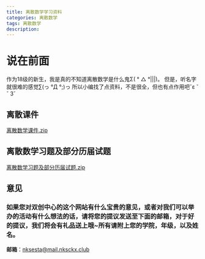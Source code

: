 ```yaml
---
title: 离散数学学习资料
categories: 离散数学
tags: 离散数学
description: 
---
```


# 说在前面

作为18级的新生，我是真的不知道离散数学是什么鬼Σ( ° △ °|||)。
但是，听名字就很难的感觉∑(っ °Д °;)っ
所以小编找了点资料，不是很全，但也有点作用吧ˇε ˇ　ˇ 3ˇ

<!--more-->

## 离散课件

[离散数学课件.zip](https://raw.githubusercontent.com/nksckx/lisanshuxue/master/离散数学课件.zip)

## 离散数学习题及部分历届试题

[离散数学习题及部分历届试题.zip](https://raw.githubusercontent.com/nksckx/lisanshuxue/master/离散数学习题及部分历届试题.zip)

## 意见

### 如果您对双创中心的这个网站有什么宝贵的意见，或者对我们可以举办的活动有什么想法的话，请将您的提议发送至下面的邮箱，对于好的提议，我们将会有礼品送上哦~所有请附上您的学院，年级，以及姓名。

**邮箱**：nksesta@mail.nksckx.club

